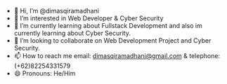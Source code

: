 - 👋 Hi, I’m @dimasqiramadhani
- 👀 I’m interested in Web Developer & Cyber Security
- 🌱 I’m currently learning about Fullstack Development and also im currently learning about Cyber Security.
- 💞️ I’m looking to collaborate on Web Development Project and Cyber Security.
- 📫 How to reach me email: dimasqiramadhani@gmail.com & telephone: (+62)82254331579
- 😄 Pronouns: He/Him

<!---
dimasqiramadhani/Profile is a ✨ special ✨ repository because its `README.md` (this file) appears on your GitHub profile.
You can click the Preview link to take a look at your changes.
--->

